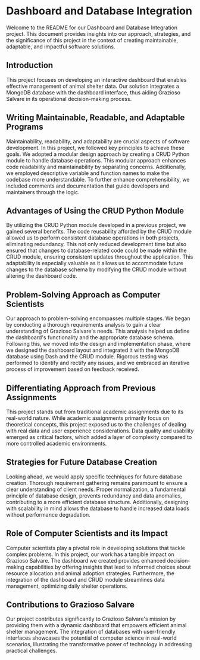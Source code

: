 # Dashboard and Database Integration
Welcome to the README for our Dashboard and Database Integration project. This document provides insights into our approach, strategies, and the significance of this project in the context of creating maintainable, adaptable, and impactful software solutions.

## Introduction
This project focuses on developing an interactive dashboard that enables effective management of animal shelter data. Our solution integrates a MongoDB database with the dashboard interface, thus aiding Grazioso Salvare in its operational decision-making process.

## Writing Maintainable, Readable, and Adaptable Programs
Maintainability, readability, and adaptability are crucial aspects of software development. In this project, we followed key principles to achieve these goals. We adopted a modular design approach by creating a CRUD Python module to handle database operations. This modular approach enhances code readability and maintainability by separating concerns. Additionally, we employed descriptive variable and function names to make the codebase more understandable. To further enhance comprehensibility, we included comments and documentation that guide developers and maintainers through the logic.

## Advantages of Using the CRUD Python Module
By utilizing the CRUD Python module developed in a previous project, we gained several benefits. The code reusability afforded by the CRUD module allowed us to perform consistent database operations in both projects, eliminating redundancy. This not only reduced development time but also ensured that changes to database-related code could be made within the CRUD module, ensuring consistent updates throughout the application. This adaptability is especially valuable as it allows us to accommodate future changes to the database schema by modifying the CRUD module without altering the dashboard code.

## Problem-Solving Approach as Computer Scientists
Our approach to problem-solving encompasses multiple stages. We began by conducting a thorough requirements analysis to gain a clear understanding of Grazioso Salvare's needs. This analysis helped us define the dashboard's functionality and the appropriate database schema. Following this, we moved into the design and implementation phase, where we designed the dashboard layout and integrated it with the MongoDB database using Dash and the CRUD module. Rigorous testing was performed to identify and rectify any issues, and we embraced an iterative process of improvement based on feedback received.

## Differentiating Approach from Previous Assignments
This project stands out from traditional academic assignments due to its real-world nature. While academic assignments primarily focus on theoretical concepts, this project exposed us to the challenges of dealing with real data and user experience considerations. Data quality and usability emerged as critical factors, which added a layer of complexity compared to more controlled academic environments.

## Strategies for Future Database Creation
Looking ahead, we would apply specific techniques for future database creation. Thorough requirement gathering remains paramount to ensure a clear understanding of client needs. Proper normalization, a fundamental principle of database design, prevents redundancy and data anomalies, contributing to a more efficient database structure. Additionally, designing with scalability in mind allows the database to handle increased data loads without performance degradation.

## Role of Computer Scientists and its Impact
Computer scientists play a pivotal role in developing solutions that tackle complex problems. In this project, our work has a tangible impact on Grazioso Salvare. The dashboard we created provides enhanced decision-making capabilities by offering insights that lead to informed choices about resource allocation and animal adoption strategies. Furthermore, the integration of the dashboard and CRUD module streamlines data management, optimizing daily shelter operations.

## Contributions to Grazioso Salvare
Our project contributes significantly to Grazioso Salvare's mission by providing them with a dynamic dashboard that empowers efficient animal shelter management. The integration of databases with user-friendly interfaces showcases the potential of computer science in real-world scenarios, illustrating the transformative power of technology in addressing practical challenges.
